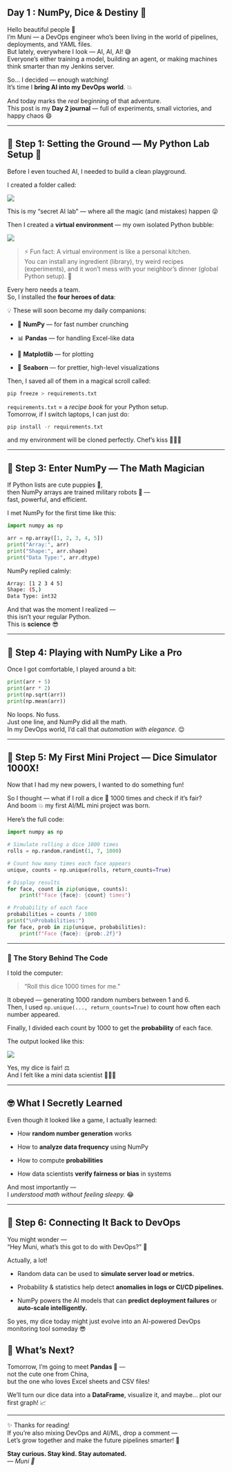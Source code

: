 ## Day 1 :  NumPy, Dice & Destiny 🎲
Hello beautiful people 👋  
I’m Muni — a DevOps engineer who’s been living in the world of pipelines, deployments, and YAML files.  
But lately, everywhere I look — AI, AI, AI! 😅  
Everyone’s either training a model, building an agent, or making machines think smarter than my Jenkins server.

So… I decided — enough watching!  
It’s time I **bring AI into my DevOps world**. 💥

And today marks the _real_ beginning of that adventure.  
This post is my **Day 2 journal** — full of experiments, small victories, and happy chaos 😄

----------

## 🧱 Step 1: Setting the Ground — My Python Lab Setup 🧪

Before I even touched AI, I needed to build a clean playground.

I created a folder called:

![](https://cdn.hashnode.com/res/hashnode/image/upload/v1759941658768/8773baed-44d7-4c71-991d-cfa44841cff7.png)

This is my “secret AI lab” — where all the magic (and mistakes) happen 😜

Then I created a **virtual environment** — my own isolated Python bubble:

![](https://cdn.hashnode.com/res/hashnode/image/upload/v1759941690034/224381f0-2721-4f9a-96dc-c57cf518a4bd.png)

> ⚡ Fun fact: A virtual environment is like a personal kitchen.  
> You can install any ingredient (library), try weird recipes (experiments), and it won’t mess with your neighbor’s dinner (global Python setup). 🍜

Every hero needs a team.  
So, I installed the **four heroes of data**:

💡 These will soon become my daily companions:

-   🧮 **NumPy** — for fast number crunching
    
-   📊 **Pandas** — for handling Excel-like data
    
-   🎨 **Matplotlib** — for plotting
    
-   🌈 **Seaborn** — for prettier, high-level visualizations
    

Then, I saved all of them in a magical scroll called:

```bash
pip freeze > requirements.txt

```

`requirements.txt` = a _recipe book_ for your Python setup.  
Tomorrow, if I switch laptops, I can just do:

```bash
pip install -r requirements.txt

```

and my environment will be cloned perfectly. Chef’s kiss 👩‍🍳✨

----------

## 🧠 Step 3: Enter NumPy — The Math Magician

If Python lists are cute puppies 🐶,  
then NumPy arrays are trained military robots 🤖 —  
fast, powerful, and efficient.

I met NumPy for the first time like this:

```python
import numpy as np

arr = np.array([1, 2, 3, 4, 5])
print("Array:", arr)
print("Shape:", arr.shape)
print("Data Type:", arr.dtype)

```

NumPy replied calmly:

```bash
Array: [1 2 3 4 5]
Shape: (5,)
Data Type: int32

```

And that was the moment I realized —  
this isn’t your regular Python.  
This is **science** 😎

----------

## 🧮 Step 4: Playing with NumPy Like a Pro

Once I got comfortable, I played around a bit:

```python
print(arr + 5)
print(arr * 2)
print(np.sqrt(arr))
print(np.mean(arr))

```

No loops. No fuss.  
Just one line, and NumPy did all the math.  
In my DevOps world, I’d call that _automation with elegance_. 😌

----------

## 🎲 Step 5: My First Mini Project — Dice Simulator 1000X!

Now that I had my new powers, I wanted to do something fun!

So I thought — what if I roll a dice 🎲 1000 times and check if it’s fair?  
And boom 💥 my first AI/ML mini project was born.

Here’s the full code:

```python
import numpy as np

# Simulate rolling a dice 1000 times
rolls = np.random.randint(1, 7, 1000)

# Count how many times each face appears
unique, counts = np.unique(rolls, return_counts=True)

# Display results
for face, count in zip(unique, counts):
    print(f"Face {face}: {count} times")

# Probability of each face
probabilities = counts / 1000
print("\nProbabilities:")
for face, prob in zip(unique, probabilities):
    print(f"Face {face}: {prob:.2f}")

```

----------

### 📜 The Story Behind The Code

I told the computer:

> “Roll this dice 1000 times for me.”

It obeyed — generating 1000 random numbers between 1 and 6.  
Then, I used `np.unique(..., return_counts=True)` to count how often each number appeared.

Finally, I divided each count by 1000 to get the **probability** of each face.

The output looked like this:

![](https://cdn.hashnode.com/res/hashnode/image/upload/v1759941764862/b2f11284-ea81-41b9-a6e1-f7d8c0b9fd85.png)

  
Yes, my dice is fair! ⚖️  
And I felt like a mini data scientist 🧙‍♀️✨

----------

## 🤓 What I Secretly Learned

Even though it looked like a game, I actually learned:

-   How **random number generation** works
    
-   How to **analyze data frequency** using NumPy
    
-   How to compute **probabilities**
    
-   How data scientists **verify fairness or bias** in systems
    

And most importantly —  
I _understood math without feeling sleepy._ 😂

----------

## 🧩 Step 6: Connecting It Back to DevOps

You might wonder —  
“Hey Muni, what’s this got to do with DevOps?” 🤔

Actually, a lot!

-   Random data can be used to **simulate server load or metrics.**
    
-   Probability & statistics help detect **anomalies in logs or CI/CD pipelines.**
    
-   NumPy powers the AI models that can **predict deployment failures** or **auto-scale intelligently.**
    

So yes, my dice today might just evolve into an AI-powered DevOps monitoring tool someday 😎



## 💬 What’s Next?

Tomorrow, I’m going to meet **Pandas 🐼** —  
not the cute one from China,  
but the one who loves Excel sheets and CSV files!

We’ll turn our dice data into a **DataFrame**, visualize it, and maybe… plot our first graph! 📈

----------

✨ Thanks for reading!  
If you’re also mixing DevOps and AI/ML, drop a comment —  
Let’s grow together and make the future pipelines smarter! 💙

**Stay curious. Stay kind. Stay automated.**  
— _Muni 💫_

